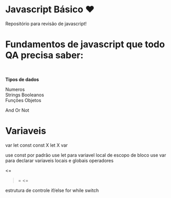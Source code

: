 # Javascript Básico :heart:

Repositório para revisão de javascript! <br>
# Fundamentos de javascript que todo QA precisa saber:
<br>

**Tipos de dados** 

Numeros <br>
Strings
Booleanos <br>
Funções
Objetos <br>

And Or Not

# Variaveis<br>
var
let
const
const X let X var

use const por padrão
use let para variavel local de escopo de bloco
use var para declarar variaveis locais e globais
operadores
>
<=
>=
<=

estrutura de controle
if/else
for
while
switch

